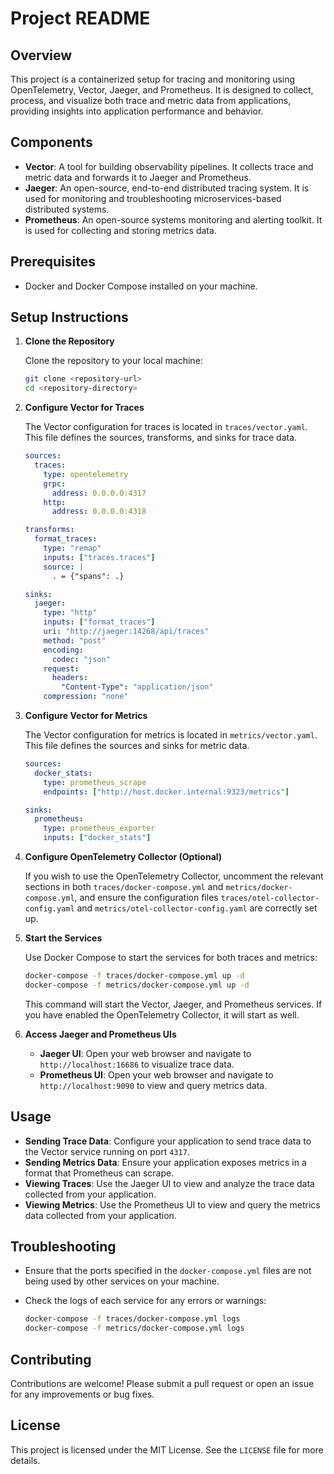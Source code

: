 # Project README

## Overview

This project is a containerized setup for tracing and monitoring using OpenTelemetry, Vector, Jaeger, and Prometheus. It is designed to collect, process, and visualize both trace and metric data from applications, providing insights into application performance and behavior.

## Components

- **Vector**: A tool for building observability pipelines. It collects trace and metric data and forwards it to Jaeger and Prometheus.
- **Jaeger**: An open-source, end-to-end distributed tracing system. It is used for monitoring and troubleshooting microservices-based distributed systems.
- **Prometheus**: An open-source systems monitoring and alerting toolkit. It is used for collecting and storing metrics data.

## Prerequisites

- Docker and Docker Compose installed on your machine.

## Setup Instructions

1. **Clone the Repository**

   Clone the repository to your local machine:

   ```bash
   git clone <repository-url>
   cd <repository-directory>
   ```

2. **Configure Vector for Traces**

   The Vector configuration for traces is located in `traces/vector.yaml`. This file defines the sources, transforms, and sinks for trace data.

   ```yaml
   sources:
     traces:
       type: opentelemetry
       grpc:
         address: 0.0.0.0:4317
       http:
         address: 0.0.0.0:4318

   transforms:
     format_traces:
       type: "remap"
       inputs: ["traces.traces"]
       source: |
         . = {"spans": .}

   sinks:
     jaeger:
       type: "http"
       inputs: ["format_traces"]
       uri: "http://jaeger:14268/api/traces"
       method: "post"
       encoding:
         codec: "json"
       request:
         headers:
           "Content-Type": "application/json"
       compression: "none"
   ```

3. **Configure Vector for Metrics**

   The Vector configuration for metrics is located in `metrics/vector.yaml`. This file defines the sources and sinks for metric data.

   ```yaml
   sources:
     docker_stats:
       type: prometheus_scrape
       endpoints: ["http://host.docker.internal:9323/metrics"]

   sinks:
     prometheus:
       type: prometheus_exporter
       inputs: ["docker_stats"]
   ```

4. **Configure OpenTelemetry Collector (Optional)**

   If you wish to use the OpenTelemetry Collector, uncomment the relevant sections in both `traces/docker-compose.yml` and `metrics/docker-compose.yml`, and ensure the configuration files `traces/otel-collector-config.yaml` and `metrics/otel-collector-config.yaml` are correctly set up.

5. **Start the Services**

   Use Docker Compose to start the services for both traces and metrics:

   ```bash
   docker-compose -f traces/docker-compose.yml up -d
   docker-compose -f metrics/docker-compose.yml up -d
   ```

   This command will start the Vector, Jaeger, and Prometheus services. If you have enabled the OpenTelemetry Collector, it will start as well.

6. **Access Jaeger and Prometheus UIs**

   - **Jaeger UI**: Open your web browser and navigate to `http://localhost:16686` to visualize trace data.
   - **Prometheus UI**: Open your web browser and navigate to `http://localhost:9090` to view and query metrics data.

## Usage

- **Sending Trace Data**: Configure your application to send trace data to the Vector service running on port `4317`.
- **Sending Metrics Data**: Ensure your application exposes metrics in a format that Prometheus can scrape.
- **Viewing Traces**: Use the Jaeger UI to view and analyze the trace data collected from your application.
- **Viewing Metrics**: Use the Prometheus UI to view and query the metrics data collected from your application.

## Troubleshooting

- Ensure that the ports specified in the `docker-compose.yml` files are not being used by other services on your machine.
- Check the logs of each service for any errors or warnings:

  ```bash
  docker-compose -f traces/docker-compose.yml logs
  docker-compose -f metrics/docker-compose.yml logs
  ```

## Contributing

Contributions are welcome! Please submit a pull request or open an issue for any improvements or bug fixes.

## License

This project is licensed under the MIT License. See the `LICENSE` file for more details.